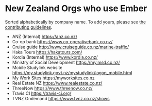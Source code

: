 New Zealand Orgs who use Ember
====================================

Sorted alphabetically by company name. To add yours, please see [the contributing guidelines](CONTRIBUTING.md).

- ANZ (Internal) https://anz.co.nz/
- Co-op bank https://www.co-operativebank.co.nz/
- Cruise guide http://www.cruiseguide.co.nz/marine-traffic/
- Haka Tours https://hakatours.com/
- Kordia (Internal) https://www.kordia.co.nz/
- Ministry of Social Development https://my.msd.co.nz/
- Mobile Studylink website https://my.studylink.govt.nz/mystudylink/logon_mobile.html
- My Work Sites https://myworksites.co.nz
- Real Estate NZ https://www.realestate.co.nz/
- ThreeNow https://www.threenow.co.nz/
- Travis CI https://travis-ci.org/
- TVNZ Ondemand https://www.tvnz.co.nz/shows
